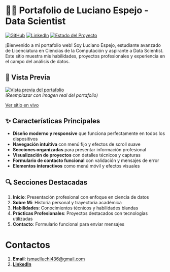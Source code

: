 # 👨‍💻 Portafolio de Luciano Espejo - Data Scientist

[![GitHub](https://img.shields.io/badge/GitHub-Portafolio-blue)](https://github.com/Shifu42Xd/portafolio)
[![LinkedIn](https://img.shields.io/badge/LinkedIn-Perfil-blue?logo=linkedin)](https://www.linkedin.com/in/lucianoespejo/)
[![Estado del Proyecto](https://img.shields.io/badge/Estado-Desarrollo%20Activo-brightgreen)]()

¡Bienvenido a mi portafolio web! Soy Luciano Espejo, estudiante avanzado de Licenciatura en Ciencias de la Computación y aspirante a Data Scientist. Este sitio muestra mis habilidades, proyectos profesionales y experiencia en el campo del análisis de datos.

## 🚀 Vista Previa

[![Vista previa del portafolio](https://via.placeholder.com/800x400?text=Screenshot+del+Portafolio)](https://lucianoespejo.com)  
*(Reemplazar con imagen real del portafolio)*

[Ver sitio en vivo](https://portafolielucianoespejo.vercel.app/)

## ✨ Características Principales

- **Diseño moderno y responsive** que funciona perfectamente en todos los dispositivos
- **Navegación intuitiva** con menú fijo y efectos de scroll suave
- **Secciones organizadas** para presentar información profesional
- **Visualización de proyectos** con detalles técnicos y capturas
- **Formulario de contacto funcional** con validación y mensajes de error
- **Elementos interactivos** como menú móvil y efectos visuales

## 🔍 Secciones Destacadas

1. **Inicio**: Presentación profesional con enfoque en ciencia de datos
2. **Sobre Mí**: Historia personal y trayectoria académica
3. **Habilidades**: Conocimientos técnicos y habilidades blandas
4. **Prácticas Profesionales**: Proyectos destacados con tecnologías utilizadas
5. **Contacto**: Formulario funcional para enviar mensajes

# Contactos
1. **Email**: ismaelluchi436@gmail.com
2. **[LinkedIn](www.linkedin.com/in/lucianoespejo)**
